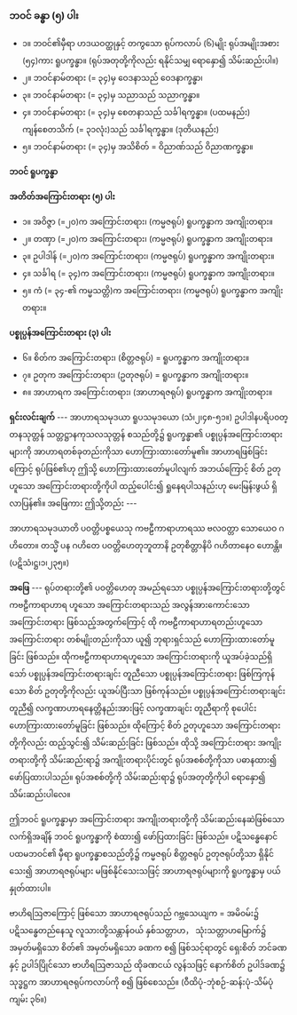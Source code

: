 ### ဘဝင် ခန္ဓာ (၅) ပါး

- ၁။ ဘဝင်၏မှီရာ ဟဒယဝတ္ထုနှင့် တကွသော ရုပ်ကလာပ် (၆)မျိုး ရုပ်အမျိုးအစား (၅၄)ကား ရူပက္ခန္ဓာ။ (ရုပ်အတုတို့ကိုလည်း ရနိုင်သမျှ ရောနှော၍ သိမ်းဆည်းပါ။)
- ၂။ ဘဝင်နာမ်တရား (= ၃၄)မှ ဝေဒနာသည် ဝေဒနာက္ခန္ဓာ၊
- ၃။ ဘဝင်နာမ်တရား (= ၃၄)မှ သညာသည် သညာက္ခန္ဓာ။
- ၄။ ဘဝင်နာမ်တရား (= ၃၄)မှ စေတနာသည် သင်္ခါရက္ခန္ဓာ။ (ပထမနည်း) <br>ကျန်စေတသိက် (= ၃၁လုံး)သည် သင်္ခါရက္ခန္ဓာ။ (ဒုတိယနည်း)
- ၅။ ဘဝင်နာမ်တရား (= ၃၄)မှ အသိစိတ် = ဝိညာဏ်သည် ဝိညာဏက္ခန္ဓာ။

**ဘဝင် ရူပက္ခန္ဓာ**

**အတိတ်အကြောင်းတရား (၅) ပါး**

- ၁။ အဝိဇ္ဇာ (=၂၀)က အကြောင်းတရား၊ (ကမ္မဇရုပ်) ရူပက္ခန္ဓာက အကျိုးတရား။
- ၂။ တဏှာ (=၂၀)က အကြောင်းတရား၊ (ကမ္မဇရုပ်) ရူပက္ခန္ဓာက အကျိုးတရား။
- ၃။ ဥပါဒါန် (=၂၀)က အကြောင်းတရား၊ (ကမ္မဇရုပ်) ရူပက္ခန္ဓာက အကျိုးတရား။
- ၄။ သင်္ခါရ (= ၃၄)က အကြောင်းတရား၊ (ကမ္မဇရုပ်) ရူပက္ခန္ဓာက အကျိုးတရား။
- ၅။ ကံ (= ၃၄-၏ ကမ္မသတ္တိ)က အကြောင်းတရား၊ (ကမ္မဇရုပ်) ရူပက္ခန္ဓာက အကျိုးတရား။

**ပစ္စုပ္ပန်အကြောင်းတရား (၃) ပါး**

- ၆။ စိတ်က အကြောင်းတရား၊ (စိတ္တဇရုပ်) = ရူပက္ခန္ဓာက အကျိုးတရား။
- ၇။ ဥတုက အကြောင်းတရား၊ (ဥတုဇရုပ်) = ရူပက္ခန္ဓာက အကျိုးတရား။
- ၈။ အာဟာရက အကြောင်းတရား၊ (အာဟာရဇရုပ်) ရူပက္ခန္ဓာက အကျိုးတရား။

**ရှင်းလင်းချက်** --- အာဟာရသမုဒယာ ရူပသမုဒယော (သံ၊၂၊၄၈-၅၁။) ဥပါဒါနပရိပဝတ္တနသုတ္တန် သတ္တဋ္ဌာနကုသလသုတ္တန် စသည်တို့၌ ရူပက္ခန္ဓာ၏ ပစ္စုပ္ပန်အကြောင်းတရားများကို အာဟာရတစ်ခုတည်းကိုသာ ဟောကြားထားတော်မူ၏။ 
အာဟာရဖြစ်ခြင်းကြောင့် ရုပ်ဖြစ်၏ဟု ဤသို့ ဟောကြားထားတော်မူပါလျက် အဘယ်ကြောင့် စိတ် ဥတုဟူသော အကြောင်းတရားတို့ကိုပါ ထည့်ပေါင်း၍ ရှုနေရပါသနည်းဟု မေးမြန်းဖွယ် ရှိလာပြန်၏။ အဖြေကား ဤသို့တည်း ---

အာဟာရသမုဒယာတိ ပဝတ္တိပစ္စယေသု ကဗဠီကာရာဟာရဿ ဗလဝတ္တာ သောယေဝ ဂဟိတော။ တသ္မိံ ပန ဂဟိတေ ပဝတ္တိဟေတုဘူတာနိ ဥတုစိတ္တာနိပိ ဂဟိတာနေဝ ဟောန္တိ။ (ပဋိသံ၊ဋ္ဌ၊၁၊၂၃၅။)

**အဖြေ** --- ရုပ်တရားတို့၏ ပဝတ္တိဟေတု အမည်ရသော ပစ္စုပ္ပန်အကြောင်းတရားတို့တွင် ကဗဠီကာရာဟာရ ဟူသော အကြောင်းတရားသည် အလွန်အားကောင်းသော အကြောင်းတရား ဖြစ်သည့်အတွက်ကြောင့် ထို ကဗဠီကာရာဟာရတည်းဟူသော အကြောင်းတရား တစ်မျိုးတည်းကိုသာ ယူ၍ ဘုရားရှင်သည် ဟောကြားထားတော်မူခြင်း ဖြစ်သည်။ 
ထိုကဗဠီကာရာဟာရဟူသော အကြောင်းတရားကို ယူအပ်ခဲ့သည်ရှိသော် ပစ္စုပ္ပန်အကြောင်းတရားချင်း တူညီသော ပစ္စုပ္ပန်အကြောင်းတရား ဖြစ်ကြကုန်သော စိတ် ဥတုတို့ကိုလည်း ယူအပ်ပြီးသာ ဖြစ်ကုန်သည်။ 
ပစ္စုပ္ပန်အကြောင်းတရားချင်း တူညီ၍ လက္ခဏာဟာရနေတ္တိနည်းအားဖြင့် လက္ခဏာချင်း တူညီရာကို စုပေါင်း ဟောကြားထားတော်မူခြင်း ဖြစ်သည်။ 
ထိုကြောင့် စိတ် ဥတုဟူသော အကြောင်းတရားတို့ကိုလည်း ထည့်သွင်း၍ သိမ်းဆည်းခြင်း ဖြစ်သည်။ 
ထိုသို့ အကြောင်းတရား အကျိုးတရားတို့ကို သိမ်းဆည်းရာ၌ အကျိုးတရားပိုင်းတွင် ရုပ်အစစ်တို့ကိုသာ ပဓာနထား၍ ဖော်ပြထားပါသည်။ 
ရုပ်အစစ်တို့ကို သိမ်းဆည်းရာ၌ ရုပ်အတုတို့ကိုပါ ရောနှော၍ သိမ်းဆည်းပါလေ။

ဤဘဝင် ရူပက္ခန္ဓာမှာ အကြောင်းတရား အကျိုးတရားတို့ကို သိမ်းဆည်းနေဆဲဖြစ်သော လက်ရှိအချိန် ဘဝင် ရူပက္ခန္ဓာကို စံထား၍ ဖော်ပြထားခြင်း ဖြစ်သည်။ 
ပဋိသန္ဓေနောင် ပထမဘဝင်၏ မှီရာ ရူပက္ခန္ဓာစသည်တို့၌ ကမ္မဇရုပ် စိတ္တဇရုပ် ဥတုဇရုပ်တို့သာ ရှိနိုင်သေး၍ အာဟာရဇရုပ်များ မဖြစ်နိုင်သေးသဖြင့် အာဟာရဇရုပ်များကို ရူပက္ခန္ဓာမှ ပယ်နှုတ်ထားပါ။

ဗာဟိရဩဇာကြောင့် ဖြစ်သော အာဟာရဇရုပ်သည် ဂဗ္ဘသေယျက = အမိဝမ်း၌ ပဋိသန္ဓေတည်နေသူ လူသားတို့သန္တာန်ဝယ် နှစ်သတ္တာဟ， သုံးသတ္တာဟမြောက်၌ အမှတ်မရှိသော စိတ်၏ အမှတ်မရှိသော ခဏက စ၍ ဖြစ်သင့်ရာတွင် ရှေးစိတ် ဘင်ခဏနှင့် ဥပါဒ်ပြိုင်သော ဗာဟိရဩဇာသည် ထိုခဏငယ် လွန်သဖြင့် နောက်စိတ် ဥပါဒ်ခဏ၌ သုဒ္ဓဋ္ဌက အာဟာရဇရုပ်ကလာပ်ကို စ၍ ဖြစ်စေသည်။ (ဝီထိပုံ-ဘုံစဉ်-ဆန်းပုံ-သိမ်ပုံကျမ်း ၃၆။)
